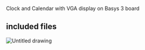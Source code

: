 Clock and Calendar with VGA display on Basys 3 board

included files
  -
  
  ![Untitled drawing](https://user-images.githubusercontent.com/46608695/173732233-cde083d2-2d0a-432d-8b27-b75d21e1eb4b.jpg)

